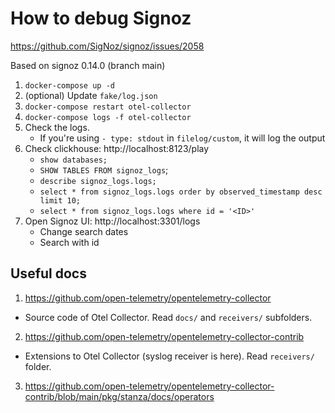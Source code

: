 # How to debug Signoz

https://github.com/SigNoz/signoz/issues/2058

Based on signoz 0.14.0 (branch main)

1. `docker-compose up -d`
2. (optional) Update `fake/log.json`
2. `docker-compose restart otel-collector`
2. `docker-compose logs -f otel-collector`
3. Check the logs.
    - If you're using `- type: stdout` in `filelog/custom`, it will log the output
4. Check clickhouse: http://localhost:8123/play
    - `show databases;`
    - `SHOW TABLES FROM signoz_logs`;
    - `describe signoz_logs.logs;`
    - `select * from signoz_logs.logs order by observed_timestamp desc limit 10;`
    - `select * from signoz_logs.logs where id = '<ID>'`
5. Open Signoz UI: http://localhost:3301/logs  
    - Change search dates
    - Search with id


## Useful docs

1. https://github.com/open-telemetry/opentelemetry-collector
  * Source code of Otel Collector. Read `docs/` and `receivers/` subfolders.
2. https://github.com/open-telemetry/opentelemetry-collector-contrib
  * Extensions to Otel Collector (syslog receiver is here). Read `receivers/` folder.
3. https://github.com/open-telemetry/opentelemetry-collector-contrib/blob/main/pkg/stanza/docs/operators
